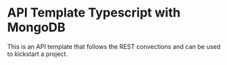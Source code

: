 # API Template Typescript with MongoDB
This is an API template that follows the REST convections and can be used to kickstart a project.
